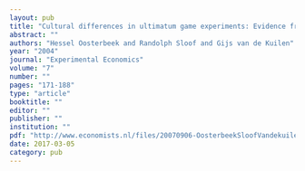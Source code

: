 ```yaml
---
layout: pub
title: "Cultural differences in ultimatum game experiments: Evidence from a meta-analysis"
abstract: ""
authors: "Hessel Oosterbeek and Randolph Sloof and Gijs van de Kuilen"
year: "2004"
journal: "Experimental Economics"
volume: "7"
number: ""
pages: "171-188"
type: "article"
booktitle: ""
editor: ""
publisher: ""
institution: ""
pdf: "http://www.economists.nl/files/20070906-OosterbeekSloofVandekuilenEE2004.pdf"
date: 2017-03-05
category: pub
---
```

